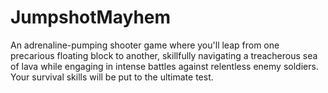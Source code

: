 # JumpshotMayhem
An adrenaline-pumping shooter game where you'll leap from one precarious floating block to another, skillfully navigating a treacherous sea of lava while engaging in intense battles against relentless enemy soldiers. Your survival skills will be put to the ultimate test.
